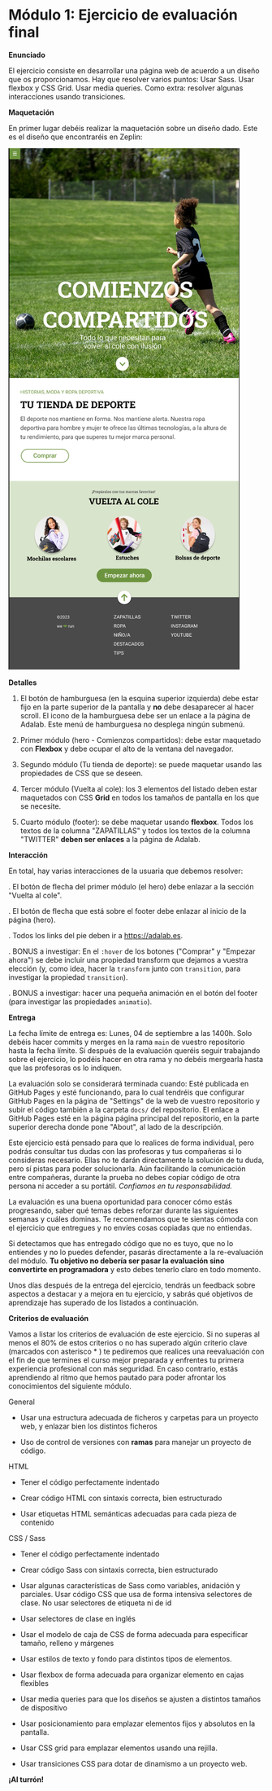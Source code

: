# Módulo 1: Ejercicio de evaluación final



**Enunciado**


El ejercicio consiste en desarrollar una página web de acuerdo a un diseño que os proporcionamos. Hay
que resolver varios puntos:
Usar Sass.
Usar flexbox y CSS Grid.
Usar media queries.
Como extra: resolver algunas interacciones usando transiciones.

**Maquetación**

En primer lugar debéis realizar la maquetación sobre un diseño dado. Este es el diseño que encontraréis en
Zeplin:

![](image.png)


**Detalles**


1. El botón de hamburguesa (en la esquina superior izquierda) debe estar fijo en la parte superior de la pantalla y **no** debe desaparecer al hacer scroll. El icono de la hamburguesa debe ser un enlace a la página de Adalab. Este menú de hamburguesa no desplega ningún submenú.


2. Primer módulo (hero - Comienzos compartidos): debe estar maquetado con **Flexbox** y debe ocupar
el alto de la ventana del navegador.


3. Segundo módulo (Tu tienda de deporte): se puede maquetar usando las propiedades de CSS que se
deseen.


4. Tercer módulo (Vuelta al cole): los 3 elementos del listado deben estar maquetados con CSS **Grid** en
todos los tamaños de pantalla en los que se necesite.


4. Cuarto módulo (footer): se debe maquetar usando **flexbox**. Todos los textos de la columna
"ZAPATILLAS" y todos los textos de la columna "TWITTER" **deben ser enlaces** a la página de
Adalab.


**Interacción**


En total, hay varias interacciones de la usuaria que debemos resolver:

. El botón de flecha del primer módulo (el hero) debe enlazar a la sección "Vuelta al cole".


. El botón de flecha que está sobre el footer debe enlazar al inicio de la página (hero).


. Todos los links del pie deben ir a https://adalab.es.


. BONUS a investigar: En el `:hover` de los botones ("Comprar" y "Empezar ahora") se debe incluir una
propiedad transform que dejamos a vuestra elección (y, como idea, hacer la `transform` junto con
`transition`, para investigar la propiedad `transition`).


. BONUS a investigar: hacer una pequeña animación en el botón del footer (para investigar las
propiedades `animatio`).


**Entrega**

La fecha límite de entrega es:
Lunes, 04 de septiembre a las 1400h.
Solo debéis hacer commits y merges en la rama `main` de vuestro repositorio hasta la fecha límite. Si
después de la evaluación queréis seguir trabajando sobre el ejercicio, lo podéis hacer en otra rama y no
debéis mergearla hasta que las profesoras os lo indiquen.


La evaluación solo se considerará terminada cuando:
Esté publicada en GitHub Pages y esté funcionando, para lo cual tendréis que configurar GitHub
Pages en la página de "Settings" de la web de vuestro repositorio y subir el código también a la
carpeta `docs/` del repositorio.
El enlace a GitHub Pages esté en la página página principal del repositorio, en la parte superior
derecha donde pone "About", al lado de la descripción.


Este ejercicio está pensado para que lo realices de forma individual, pero podrás consultar tus dudas con
las profesoras y tus compañeras si lo consideras necesario. Ellas no te darán directamente la solución de tu
duda, pero sí pistas para poder solucionarla. Aún facilitando la comunicación entre compañeras, durante la
prueba no debes copiar código de otra persona ni acceder a su portátil. *Confiamos en tu responsabilidad.*


La evaluación es una buena oportunidad para conocer cómo estás progresando, saber qué temas debes
reforzar durante las siguientes semanas y cuáles dominas. Te recomendamos que te sientas cómoda con el
ejercicio que entregues y no envíes cosas copiadas que no entiendas.


Si detectamos que has entregado código que no es tuyo, que no lo entiendes y no lo puedes defender,
pasarás directamente a la re-evaluación del módulo. **Tu objetivo no debería ser pasar la evaluación sino
convertirte en programadora** y esto debes tenerlo claro en todo momento.


Unos días después de la entrega del ejercicio, tendrás un feedback sobre aspectos a destacar y a mejora en tu ejercicio, y sabrás qué objetivos de aprendizaje has superado de los listados a continuación.




**Criterios de evaluación**


Vamos a listar los criterios de evaluación de este ejercicio. Si no superas al menos el 80% de estos criterios
o no has superado algún criterio clave (marcados con asterisco
*
) te pediremos que realices una reevaluación con el fin de que termines el curso mejor preparada y enfrentes tu primera experiencia
profesional con más seguridad. En caso contrario, estás aprendiendo al ritmo que hemos pautado para
poder afrontar los conocimientos del siguiente módulo.


General


* Usar una estructura adecuada de ficheros y carpetas para un proyecto web, y enlazar bien los
distintos ficheros

* Uso de control de versiones con **ramas** para manejar un proyecto de código.
  

HTML


* Tener el código perfectamente indentado

* Crear código HTML con sintaxis correcta, bien estructurado

* Usar etiquetas HTML semánticas adecuadas para cada pieza de contenido


CSS / Sass


* Tener el código perfectamente indentado

* Crear código Sass con sintaxis correcta, bien estructurado

* Usar algunas características de Sass como variables, anidación y parciales.
Usar código CSS que usa de forma intensiva selectores de clase. No usar selectores de etiqueta ni
de id

* Usar selectores de clase en inglés


* Usar el modelo de caja de CSS de forma adecuada para especificar tamaño, relleno y márgenes

* Usar estilos de texto y fondo para distintos tipos de elementos.
  
* Usar flexbox de forma adecuada para organizar elemento en cajas flexibles

* Usar media queries para que los diseños se ajusten a distintos tamaños de dispositivo

* Usar posicionamiento para emplazar elementos fijos y absolutos en la pantalla.
* Usar CSS grid para emplazar elementos usando una rejilla.
* Usar transiciones CSS para dotar de dinamismo a un proyecto web.
  
**¡Al turrón!**